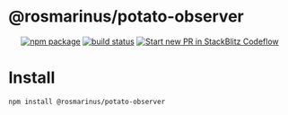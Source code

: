 # @rosmarinus/potato-observer

<p align="center">
  <a href="https://www.npmjs.com/package/@rosmarinus/potato-observer"><img src="https://img.shields.io/npm/v/@rosmarinus/potato-observer" alt="npm package"></a>
  <a href="https://github.com/rosmarinus-project/potato-observer/actions/workflows/publish.yml"><img src="https://github.com/rosmarinus-project/potato-observer/actions/workflows/publish.yml/badge.svg" alt="build status"></a>
  <a href="https://pr.new/rosmarinus-project/potato-observer"><img src="https://developer.stackblitz.com/img/start_pr_dark_small.svg" alt="Start new PR in StackBlitz Codeflow"></a>
</p>

# Install
```bash
npm install @rosmarinus/potato-observer
```
